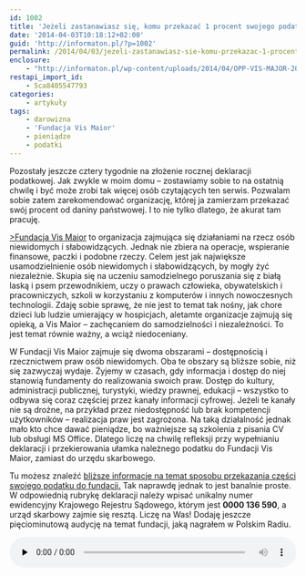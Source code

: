 ```yaml
---
id: 1002
title: 'Jeżeli zastanawiasz się, komu przekazać 1 procent swojego podatku, to podpowiadam'
date: '2014-04-03T10:18:12+02:00'
guid: 'http://informaton.pl/?p=1002'
permalink: /2014/04/03/jezeli-zastanawiasz-sie-komu-przekazac-1-procent-swojego-podatku-to-podpowiadam/
enclosure:
    - "http://informaton.pl/wp-content/uploads/2014/04/OPP-VIS-MAJOR-2014.mp3\n4975205\naudio/mpeg\n"
restapi_import_id:
    - 5ca8405547793
categories:
    - artykuły
tags:
    - darowizna
    - 'Fundacja Vis Maior'
    - pieniądze
    - podatki
---
```


Pozostały jeszcze cztery tygodnie na złożenie rocznej deklaracji podatkowej. Jak zwykle w moim domu – zostawiamy sobie to na ostatnią chwilę i być może zrobi tak więcej osób czytających ten serwis. Pozwalam sobie zatem zarekomendować organizację, której ja zamierzam przekazać swój procent od daniny państwowej. I to nie tylko dlatego, że akurat tam pracuję.

[&gt;Fundacja Vis Maior](http://www.fundacjavismaior.pl/) to organizacja zajmująca się działaniami na rzecz osób niewidomych i słabowidzących. Jednak nie zbiera na operacje, wspieranie finansowe, paczki i podobne rzeczy. Celem jest jak największe usamodzielnienie osób niewidomych i słabowidzących, by mogły żyć niezależnie. Skupia się na uczeniu samodzielnego poruszania się z białą laską i psem przewodnikiem, uczy o prawach człowieka, obywatelskich i pracowniczych, szkoli w korzystaniu z komputerów i innych nowoczesnych technologii. Zdaję sobie sprawę, że nie jest to temat tak nośny, jak chore dzieci lub ludzie umierający w hospicjach, aletamte organizacje zajmują się opieką, a Vis Maior – zachęcaniem do samodzielności i niezależności. To jest temat równie ważny, a wciąż niedoceniany.

W Fundacji Vis Maior zajmuje się dwoma obszarami – dostępnością i rzecznictwem praw osób niewidomych. Oba te obszary są bliższe sobie, niż się zazwyczaj wydaje. Żyjemy w czasach, gdy informacja i dostęp do niej stanowią fundamenty do realizowania swoich praw. Dostęp do kultury, administracji publicznej, turystyki, wiedzy prawnej, edukacji – wszystko to odbywa się coraz częściej przez kanały informacji cyfrowej. Jeżeli te kanały nie są drożne, na przykład przez niedostępność lub brak kompetencji użytkowników – realizacja praw jest zagrożona. Na taką działalność jednak mało kto chce dawać pieniądze, bo ważniejsze są szkolenia z pisania CV lub obsługi MS Office. Dlatego liczę na chwilę refleksji przy wypełnianiu deklaracji i przekierowania ułamka należnego podatku do Fundacji Vis Maior, zamiast do urzędu skarbowego.

Tu możesz znaleźć [bliższe informacje na temat sposobu przekazania części swojego podatku do fundacji.](http://fundacjavismaior.pl/1-procent-podatku/) Tak naprawdę jednak to jest banalnie proste. W odpowiednią rubrykę deklaracji należy wpisać unikalny numer ewidencyjny Krajowego Rejestru Sądowego, którym jest **0000 136 590**, a urząd skarbowy zajmie się resztą. Liczę na Was! Dodaję jeszcze pięciominutową audycję na temat fundacji, jaką nagrałem w Polskim Radiu.

<audio class="wp-audio-shortcode" controls="controls" id="audio-1002-2" preload="none" style="width: 100%;"><source src="http://informaton.pl/wp-content/uploads/2014/04/OPP-VIS-MAJOR-2014.mp3?_=2" type="audio/mpeg"></source><http://informaton.pl/wp-content/uploads/2014/04/OPP-VIS-MAJOR-2014.mp3></audio>
